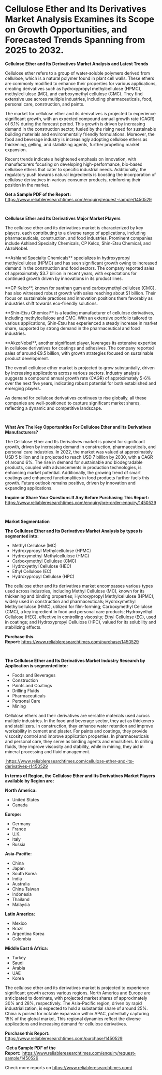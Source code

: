 <p><h1>Cellulose Ether and Its Derivatives Market Analysis Examines its Scope on Growth Opportunities, and Forecasted Trends Spanning from 2025 to 2032.</h1></p><p><strong>Cellulose Ether and Its Derivatives Market Analysis and Latest Trends</strong></p>
<p><p>Cellulose ether refers to a group of water-soluble polymers derived from cellulose, which is a natural polymer found in plant cell walls. These ethers are commonly modified to enhance their properties for various applications, creating derivatives such as hydroxypropyl methylcellulose (HPMC), methylcellulose (MC), and carboxymethyl cellulose (CMC). They find extensive use across multiple industries, including pharmaceuticals, food, personal care, construction, and paints.</p><p>The market for cellulose ether and its derivatives is projected to experience significant growth, with an expected compound annual growth rate (CAGR) of 6.1% during the forecast period. This growth is driven by increasing demand in the construction sector, fueled by the rising need for sustainable building materials and environmentally friendly formulations. Moreover, the food and beverage industry is increasingly adopting cellulose ethers as thickening, gelling, and stabilizing agents, further propelling market expansion. </p><p>Recent trends indicate a heightened emphasis on innovation, with manufacturers focusing on developing high-performance, bio-based cellulose ethers that cater to specific industrial needs. Additionally, the regulatory push towards natural ingredients is boosting the incorporation of cellulose derivatives in various consumer products, reinforcing their position in the market.</p></p>
<p><strong>Get a Sample PDF of the Report:&nbsp;</strong> <a href="https://www.reliableresearchtimes.com/enquiry/request-sample/1450529?utm_campaign=3585&utm_medium=2&utm_source=Github&utm_content=ia&utm_term=03042025&utm_id=cellulose-ether-and-its-derivatives">https://www.reliableresearchtimes.com/enquiry/request-sample/1450529</a></p>
<p>&nbsp;</p>
<p><strong>Cellulose Ether and Its Derivatives Major Market Players</strong></p>
<p><p>The cellulose ether and its derivatives market is characterized by key players, each contributing to a diverse range of applications, including pharmaceuticals, construction, and food industries. Prominent companies include Ashland Specialty Chemicals, CP Kelco, Shin-Etsu Chemical, and AkzoNobel.</p><p>**Ashland Specialty Chemicals** specializes in hydroxypropyl methylcellulose (HPMC) and has seen significant growth owing to increased demand in the construction and food sectors. The company reported sales of approximately $3.7 billion in recent years, with expectations for continued growth driven by innovations in its product lines.</p><p>**CP Kelco**, known for xanthan gum and carboxymethyl cellulose (CMC), has also witnessed robust growth with sales reaching about $1 billion. Their focus on sustainable practices and innovation positions them favorably as industries shift towards eco-friendly solutions.</p><p>**Shin-Etsu Chemical** is a leading manufacturer of cellulose derivatives, including methylcellulose and CMC. With an extensive portfolio tailored to various applications, Shin-Etsu has experienced a steady increase in market share, supported by strong demand in the pharmaceutical and food industries.</p><p>**AkzoNobel**, another significant player, leverages its extensive expertise in cellulose derivatives for coatings and adhesives. The company reported sales of around €9.5 billion, with growth strategies focused on sustainable product development.</p><p>The overall cellulose ether market is projected to grow substantially, driven by increasing applications across various sectors. Industry analysis suggests a compound annual growth rate (CAGR) of approximately 5-6% over the next five years, indicating robust potential for both established and emerging players.</p><p>As demand for cellulose derivatives continues to rise globally, all these companies are well-positioned to capture significant market shares, reflecting a dynamic and competitive landscape.</p></p>
<p>&nbsp;</p>
<p><strong>What Are The Key Opportunities For Cellulose Ether and Its Derivatives Manufacturers?</strong></p>
<p><p>The Cellulose Ether and Its Derivatives market is poised for significant growth, driven by increasing demand in construction, pharmaceuticals, and personal care industries. In 2022, the market was valued at approximately USD 5 billion and is projected to reach USD 7 billion by 2030, with a CAGR of around 6%. The rise in demand for sustainable and biodegradable products, coupled with advancements in production technologies, is enhancing market potential. Additionally, the growing trend of smart coatings and enhanced functionalities in food products further fuels this growth. Future outlook remains positive, driven by innovation and expanding applications.</p></p>
<p><strong>Inquire or Share Your Questions If Any Before Purchasing This Report:</strong> <a href="https://www.reliableresearchtimes.com/enquiry/pre-order-enquiry/1450529?utm_campaign=3585&utm_medium=2&utm_source=Github&utm_content=ia&utm_term=03042025&utm_id=cellulose-ether-and-its-derivatives">https://www.reliableresearchtimes.com/enquiry/pre-order-enquiry/1450529</a></p>
<p>&nbsp;</p>
<p><strong>Market Segmentation</strong></p>
<p><strong>The Cellulose Ether and Its Derivatives Market Analysis by types is segmented into:</strong></p>
<p><ul><li>Methyl Cellulose (MC)</li><li>Hydroxypropyl Methylcellulose (HPMC)</li><li>Hydroxymethyl Methylcellulose (HMC)</li><li>Carboxymethyl Cellulose (CMC)</li><li>Hydroxyethyl Cellulose (HEC)</li><li>Ethyl Cellulose (EC)</li><li>Hydroxypropyl Cellulose (HPC)</li></ul></p>
<p><p>The cellulose ether and its derivatives market encompasses various types used across industries, including Methyl Cellulose (MC), known for its thickening and binding properties; Hydroxypropyl Methylcellulose (HPMC), widely used in construction and pharmaceuticals; Hydroxymethyl Methylcellulose (HMC), utilized for film-forming; Carboxymethyl Cellulose (CMC), a key ingredient in food and personal care products; Hydroxyethyl Cellulose (HEC), effective in controlling viscosity; Ethyl Cellulose (EC), used in coatings; and Hydroxypropyl Cellulose (HPC), valued for its solubility and stabilizing effects.</p></p>
<p><strong>Purchase this Report:&nbsp;</strong><a href="https://www.reliableresearchtimes.com/purchase/1450529?utm_campaign=3585&utm_medium=2&utm_source=Github&utm_content=ia&utm_term=03042025&utm_id=cellulose-ether-and-its-derivatives">https://www.reliableresearchtimes.com/purchase/1450529</a></p>
<p>&nbsp;</p>
<p><strong>The Cellulose Ether and Its Derivatives Market Industry Research by Application is segmented into:</strong></p>
<p><ul><li>Foods and Beverages</li><li>Construction</li><li>Paints and Coatings</li><li>Drilling Fluids</li><li>Pharmaceuticals</li><li>Personal Care</li><li>Mining</li></ul></p>
<p><p>Cellulose ethers and their derivatives are versatile materials used across multiple industries. In the food and beverage sector, they act as thickeners and stabilizers. In construction, they enhance water retention and improve workability in cement and plaster. For paints and coatings, they provide viscosity control and improve application properties. In pharmaceuticals and personal care, they serve as binding agents and emulsifiers. In drilling fluids, they improve viscosity and stability, while in mining, they aid in mineral processing and fluid management.</p></p>
<p><a href="https://www.reliableresearchtimes.com/cellulose-ether-and-its-derivatives-r1450529?utm_campaign=3585&utm_medium=2&utm_source=Github&utm_content=ia&utm_term=03042025&utm_id=cellulose-ether-and-its-derivatives">&nbsp;https://www.reliableresearchtimes.com/cellulose-ether-and-its-derivatives-r1450529</a></p>
<p><strong>In terms of Region, the Cellulose Ether and Its Derivatives Market Players available by Region are:</strong></p>
<p>
    <p> <strong> North America: </strong>
        <ul>
            <li>United States</li>
            <li>Canada</li>
        </ul>
        </p> 
    <p> <strong> Europe: </strong>
        <ul>
            <li>Germany</li>
            <li>France</li>
            <li>U.K.</li>
            <li>Italy</li>
            <li>Russia</li>
        </ul>
        </p> 
    <p> <strong> Asia-Pacific: </strong>
        <ul>
            <li>China</li>
            <li>Japan</li>
            <li>South Korea</li>
            <li>India</li>
            <li>Australia</li>
            <li>China Taiwan</li>
            <li>Indonesia</li>
            <li>Thailand</li>
            <li>Malaysia</li>
        </ul>
        </p> 
    <p> <strong> Latin America: </strong>
        <ul>
            <li>Mexico</li>
            <li>Brazil</li>
            <li>Argentina Korea</li>
            <li>Colombia</li>
        </ul>
        </p> 
    <p> <strong> Middle East & Africa: </strong>
        <ul>
            <li>Turkey</li>
            <li>Saudi</li>
            <li>Arabia</li>
            <li>UAE</li>
            <li>Korea</li>
        </ul>
    </p>
    </p>
<p><p>The cellulose ether and its derivatives market is projected to experience significant growth across various regions. North America and Europe are anticipated to dominate, with projected market shares of approximately 30% and 28%, respectively. The Asia-Pacific region, driven by rapid industrialization, is expected to hold a substantial share of around 25%. China is poised for notable expansion within APAC, potentially capturing 15% of the global market. This regional dynamics reflect the diverse applications and increasing demand for cellulose derivatives.</p></p>
<p><strong>Purchase this Report: </strong><a href="https://www.reliableresearchtimes.com/purchase/1450529?utm_campaign=3585&utm_medium=2&utm_source=Github&utm_content=ia&utm_term=03042025&utm_id=cellulose-ether-and-its-derivatives">https://www.reliableresearchtimes.com/purchase/1450529</a></p>
<p>&nbsp;<strong>Get a Sample PDF of the Report:&nbsp;&nbsp;</strong><a href="https://www.reliableresearchtimes.com/enquiry/request-sample/1450529?utm_campaign=3585&utm_medium=2&utm_source=Github&utm_content=ia&utm_term=03042025&utm_id=cellulose-ether-and-its-derivatives">https://www.reliableresearchtimes.com/enquiry/request-sample/1450529</a></p>
<p><strong></strong></p>
<p>Check more reports on <a href="https://www.reliableresearchtimes.com/?utm_campaign=3585&utm_medium=2&utm_source=Github&utm_content=ia&utm_term=03042025&utm_id=cellulose-ether-and-its-derivatives">https://www.reliableresearchtimes.com/</a></p>
